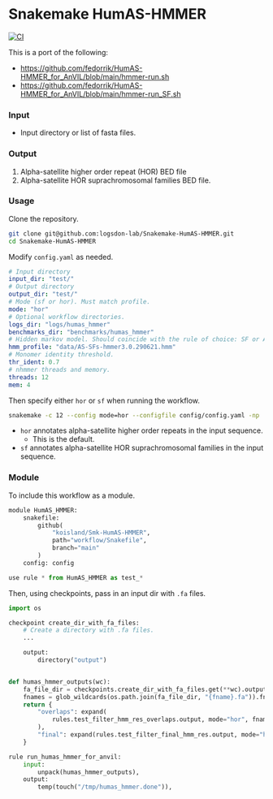# Snakemake HumAS-HMMER
[![CI](https://github.com/koisland/Smk-HumAS-HMMER/actions/workflows/main.yml/badge.svg)](https://github.com/koisland/Smk-HumAS-HMMER/actions/workflows/main.yml)

This is a port of the following:
* https://github.com/fedorrik/HumAS-HMMER_for_AnVIL/blob/main/hmmer-run.sh
* https://github.com/fedorrik/HumAS-HMMER_for_AnVIL/blob/main/hmmer-run_SF.sh

### Input
* Input directory or list of fasta files.

### Output
1. Alpha-satellite higher order repeat (HOR) BED file
2. Alpha-satellite HOR suprachromosomal families BED file.

### Usage

Clone the repository.
```bash
git clone git@github.com:logsdon-lab/Snakemake-HumAS-HMMER.git
cd Snakemake-HumAS-HMMER
```

Modify `config.yaml` as needed.
```yaml
# Input directory
input_dir: "test/"
# Output directory
output_dir: "test/"
# Mode (sf or hor). Must match profile.
mode: "hor"
# Optional workflow directories.
logs_dir: "logs/humas_hmmer"
benchmarks_dir: "benchmarks/humas_hmmer"
# Hidden markov model. Should coincide with the rule of choice: SF or AS-HOR.
hmm_profile: "data/AS-SFs-hmmer3.0.290621.hmm"
# Monomer identity threshold.
thr_ident: 0.7
# nhmmer threads and memory.
threads: 12
mem: 4
```

Then specify either `hor` or `sf` when running the workflow.
```bash
snakemake -c 12 --config mode=hor --configfile config/config.yaml -np 
```
* `hor` annotates alpha-satellite higher order repeats in the input sequence.
    * This is the default.
* `sf` annotates alpha-satellite HOR suprachromosomal families in the input sequence.

### Module
To include this workflow as a module.

```python
module HumAS_HMMER:
    snakefile:
        github(
            "koisland/Smk-HumAS-HMMER",
            path="workflow/Snakefile",
            branch="main"
        )
    config: config

use rule * from HumAS_HMMER as test_*
```

Then, using checkpoints, pass in an input dir with `.fa` files.
```python
import os

checkpoint create_dir_with_fa_files:
    # Create a directory with .fa files.
    ...

    output:
        directory("output")


def humas_hmmer_outputs(wc):
    fa_file_dir = checkpoints.create_dir_with_fa_files.get(**wc).output
    fnames = glob_wildcards(os.path.join(fa_file_dir, "{fname}.fa")).fname
    return {
        "overlaps": expand(
            rules.test_filter_hmm_res_overlaps.output, mode="hor", fname=fnames
        ),
        "final": expand(rules.test_filter_final_hmm_res.output, mode="hor", fname=fnames),
    }

rule run_humas_hmmer_for_anvil:
    input:
        unpack(humas_hmmer_outputs),
    output:
        temp(touch("/tmp/humas_hmmer.done")),
```
